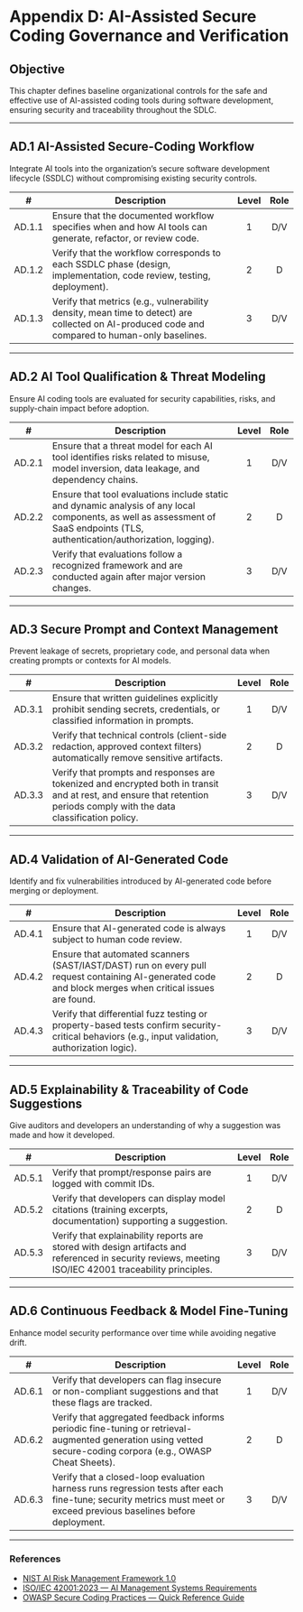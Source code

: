 # Appendix D: AI-Assisted Secure Coding Governance and Verification

## Objective

This chapter defines baseline organizational controls for the safe and effective use of AI-assisted coding tools during software development, ensuring security and traceability throughout the SDLC.

---

## AD.1 AI-Assisted Secure-Coding Workflow

Integrate AI tools into the organization’s secure software development lifecycle (SSDLC) without compromising existing security controls.

|   #    | Description                                                                                                                                    | Level | Role |
| :----: | ---------------------------------------------------------------------------------------------------------------------------------------------- | :---: | :--: |
| AD.1.1 | Ensure that the documented workflow specifies when and how AI tools can generate, refactor, or review code.                                    |   1   | D/V  |
| AD.1.2 | Verify that the workflow corresponds to each SSDLC phase (design, implementation, code review, testing, deployment).                           |   2   |  D   |
| AD.1.3 | Verify that metrics (e.g., vulnerability density, mean time to detect) are collected on AI-produced code and compared to human-only baselines. |   3   | D/V  |

---

## AD.2 AI Tool Qualification & Threat Modeling

Ensure AI coding tools are evaluated for security capabilities, risks, and supply-chain impact before adoption.

|   #    | Description                                                                                                                                                                     | Level | Role |
| :----: | ------------------------------------------------------------------------------------------------------------------------------------------------------------------------------- | :---: | :--: |
| AD.2.1 | Ensure that a threat model for each AI tool identifies risks related to misuse, model inversion, data leakage, and dependency chains.                                           |   1   | D/V  |
| AD.2.2 | Ensure that tool evaluations include static and dynamic analysis of any local components, as well as assessment of SaaS endpoints (TLS, authentication/authorization, logging). |   2   |  D   |
| AD.2.3 | Verify that evaluations follow a recognized framework and are conducted again after major version changes.                                                                      |   3   | D/V  |

---

## AD.3 Secure Prompt and Context Management

Prevent leakage of secrets, proprietary code, and personal data when creating prompts or contexts for AI models.

|   #    | Description                                                                                                                                                              | Level | Role |
| :----: | ------------------------------------------------------------------------------------------------------------------------------------------------------------------------ | :---: | :--: |
| AD.3.1 | Ensure that written guidelines explicitly prohibit sending secrets, credentials, or classified information in prompts.                                                   |   1   | D/V  |
| AD.3.2 | Verify that technical controls (client-side redaction, approved context filters) automatically remove sensitive artifacts.                                               |   2   |  D   |
| AD.3.3 | Verify that prompts and responses are tokenized and encrypted both in transit and at rest, and ensure that retention periods comply with the data classification policy. |   3   | D/V  |

---

## AD.4 Validation of AI-Generated Code

Identify and fix vulnerabilities introduced by AI-generated code before merging or deployment.

|   #    | Description                                                                                                                                             | Level | Role |
| :----: | ------------------------------------------------------------------------------------------------------------------------------------------------------- | :---: | :--: |
| AD.4.1 | Ensure that AI-generated code is always subject to human code review.                                                                                   |   1   | D/V  |
| AD.4.2 | Ensure that automated scanners (SAST/IAST/DAST) run on every pull request containing AI-generated code and block merges when critical issues are found. |   2   |  D   |
| AD.4.3 | Verify that differential fuzz testing or property-based tests confirm security-critical behaviors (e.g., input validation, authorization logic).        |   3   | D/V  |

---

## AD.5 Explainability & Traceability of Code Suggestions

Give auditors and developers an understanding of why a suggestion was made and how it developed.

|   #    | Description                                                                                                                                            | Level | Role |
| :----: | ------------------------------------------------------------------------------------------------------------------------------------------------------ | :---: | :--: |
| AD.5.1 | Verify that prompt/response pairs are logged with commit IDs.                                                                                          |   1   | D/V  |
| AD.5.2 | Verify that developers can display model citations (training excerpts, documentation) supporting a suggestion.                                         |   2   |  D   |
| AD.5.3 | Verify that explainability reports are stored with design artifacts and referenced in security reviews, meeting ISO/IEC 42001 traceability principles. |   3   | D/V  |

---

## AD.6 Continuous Feedback & Model Fine-Tuning

Enhance model security performance over time while avoiding negative drift.

|   #    | Description                                                                                                                                                         | Level | Role |
| :----: | ------------------------------------------------------------------------------------------------------------------------------------------------------------------- | :---: | :--: |
| AD.6.1 | Verify that developers can flag insecure or non-compliant suggestions and that these flags are tracked.                                                             |   1   | D/V  |
| AD.6.2 | Verify that aggregated feedback informs periodic fine-tuning or retrieval-augmented generation using vetted secure-coding corpora (e.g., OWASP Cheat Sheets).       |   2   |  D   |
| AD.6.3 | Verify that a closed-loop evaluation harness runs regression tests after each fine-tune; security metrics must meet or exceed previous baselines before deployment. |   3   | D/V  |

---

### References

* [NIST AI Risk Management Framework 1.0](https://nvlpubs.nist.gov/nistpubs/ai/nist.ai.100-1.pdf)
* [ISO/IEC 42001:2023 — AI Management Systems Requirements](https://www.iso.org/standard/81230.html)
* [OWASP Secure Coding Practices — Quick Reference Guide](https://owasp.org/www-project-secure-coding-practices-quick-reference-guide/)


